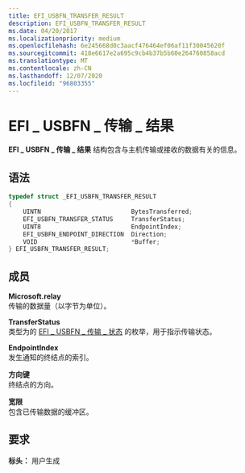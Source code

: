 ```yaml
---
title: EFI_USBFN_TRANSFER_RESULT
description: EFI_USBFN_TRANSFER_RESULT
ms.date: 04/20/2017
ms.localizationpriority: medium
ms.openlocfilehash: 6e245668d0c3aacf476464ef06af11f30045620f
ms.sourcegitcommit: 418e6617e2a695c9cb4b37b5b60e264760858acd
ms.translationtype: MT
ms.contentlocale: zh-CN
ms.lasthandoff: 12/07/2020
ms.locfileid: "96803355"
---
```

# <a name="efi_usbfn_transfer_result"></a>EFI \_ USBFN \_ 传输 \_ 结果


**EFI \_ USBFN \_ 传输 \_ 结果** 结构包含与主机传输或接收的数据有关的信息。

## <a name="syntax"></a>语法


```cpp
typedef struct _EFI_USBFN_TRANSFER_RESULT 
{
    UINTN                         BytesTransferred;
    EFI_USBFN_TRANSFER_STATUS     TransferStatus;
    UINT8                         EndpointIndex;
    EFI_USBFN_ENDPOINT_DIRECTION  Direction;
    VOID                          *Buffer;
} EFI_USBFN_TRANSFER_RESULT;
```

## <a name="members"></a>成员


<a href="" id="bytestransferred"></a>**Microsoft.relay**  
传输的数据量（以字节为单位）。

<a href="" id="transferstatus"></a>**TransferStatus**  
类型为的 [EFI \_ USBFN \_ 传输 \_ 状态](efi-usbfn-transfer-status.md) 的枚举，用于指示传输状态。

<a href="" id="endpointindex"></a>**EndpointIndex**  
发生通知的终结点的索引。

<a href="" id="direction"></a>**方向键**  
终结点的方向。

<a href="" id="buffer"></a>**宽限**  
包含已传输数据的缓冲区。

## <a name="requirements"></a>要求


**标头：** 用户生成

 

 




